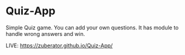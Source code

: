 # Quiz-App

Simple Quiz game. You can add your own questions. It has module to handle wrong answers and win.

LIVE: https://zuberator.github.io/Quiz-App/
